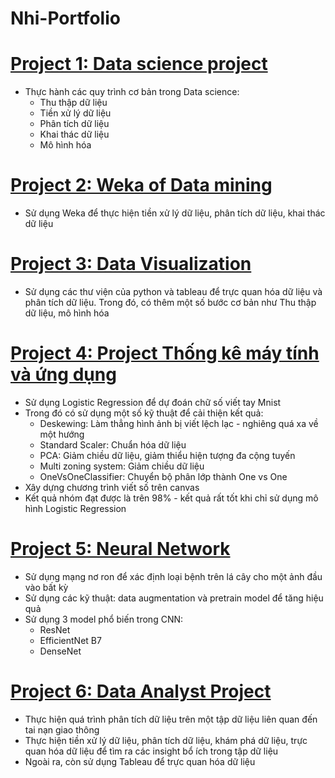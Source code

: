 # Nhi-Portfolio
# [Project 1: Data science project](https://github.com/lehoangphuongnhi/Data-science-project)
* Thực hành các quy trình cơ bản trong Data science:
  - Thu thập dữ liệu
  - Tiền xử lý dữ liệu
  - Phân tích dữ liệu
  - Khai thác dữ liệu
  - Mô hình hóa
# [Project 2: Weka of Data mining](https://github.com/lehoangphuongnhi/Weka-of-Data-Mining)
* Sử dụng Weka để thực hiện tiền xử lý dữ liệu, phân tích dữ liệu, khai thác dữ liệu
# [Project 3: Data Visualization](https://github.com/lehoangphuongnhi/Data-Visulization)
* Sử dụng các thư viện của python và tableau để trực quan hóa dữ liệu và phân tích dữ liệu. Trong đó, có thêm một số bước cơ bản như Thu thập dữ liệu, mô hình hóa
# [Project 4: Project Thống kê máy tính và ứng dụng](https://github.com/lehoangphuongnhi/Project-Thong-ke-may-tinh-va-ung-dung)
* Sử dụng Logistic Regression để dự đoán chữ số viết tay Mnist
* Trong đó có sử dụng một số kỹ thuật để cải thiện kết quả:
  - Deskewing: Làm thẳng hình ảnh bị viết lệch lạc - nghiêng quá xa về một hướng
  - Standard Scaler: Chuẩn hóa dữ liệu
  - PCA: Giảm chiều dữ liệu, giảm thiểu hiện tượng đa cộng tuyến
  - Multi zoning system: Giảm chiều dữ liệu
  - OneVsOneClassifier: Chuyển bộ phân lớp thành One vs One
 * Xây dựng chương trình viết số trên canvas
 * Kết quả nhóm đạt được là trên 98% - kết quả rất tốt khi chỉ sử dụng mô hình Logistic Regression
# [Project 5: Neural Network](https://github.com/lehoangphuongnhi/Neural-Network)
* Sử dụng mạng nơ ron để xác định loại bệnh trên lá cây cho một ảnh đầu vào bất kỳ
* Sử dụng các kỹ thuật: data augmentation và pretrain model để tăng hiệu quả
* Sử dụng 3 model phổ biến trong CNN:
  - ResNet
  - EfficientNet B7
  - DenseNet
# [Project 6: Data Analyst Project](https://github.com/lehoangphuongnhi/Project-of-Data-Analyst)
* Thực hiện quá trình phân tích dữ liệu trên một tập dữ liệu liên quan đến tai nạn giao thông
* Thực hiện tiền xử lý dữ liệu, phân tích dữ liệu, khám phá dữ liệu, trực quan hóa dữ liệu để tìm ra các insight bổ ích trong tập dữ liệu
* Ngoài ra, còn sử dụng Tableau để trực quan hóa dữ liệu








